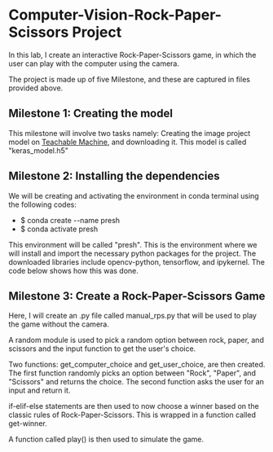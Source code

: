 # Computer-Vision-Rock-Paper-Scissors Project
In this lab, I create an interactive Rock-Paper-Scissors game, in which the user can play with the computer using the camera.

The project is made up of five Milestone, and these are captured in files provided above.

## Milestone 1: Creating the model
This milestone will involve two tasks namely: Creating the image project model on [Teachable Machine](https://teachablemachine.withgoogle.com/), and downloading it. This model is called "keras_model.h5"

## Milestone 2: Installing the dependencies
We will be creating and activating the environment in conda terminal using the following codes:
* $ conda create --name presh
* $ conda activate presh

This environment will be called "presh". This is the environment where we will install and import the necessary python packages for the project. The downloaded libraries include opencv-python, tensorflow, and ipykernel. The code below shows how this was done.

## Milestone 3: Create a Rock-Paper-Scissors Game
Here, I will create an .py file called manual_rps.py that will be used to play the game without the camera.

A random module is used to pick a random option between rock, paper, and scissors and the input function to get the user's choice.

Two functions: get_computer_choice and get_user_choice, are then created. The first function randomly picks an option between "Rock", "Paper", and "Scissors" and returns the choice. The second function asks the user for an input and return it.

if-elif-else statements are then used to now choose a winner based on the classic rules of Rock-Paper-Scissors. This is wrapped in a function called get-winner.

A function called play() is then used to simulate the game.
